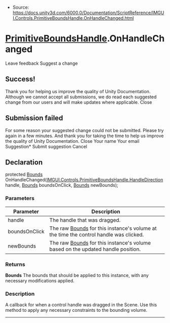 * Source: https://docs.unity3d.com/6000.0/Documentation/ScriptReference/IMGUI.Controls.PrimitiveBoundsHandle.OnHandleChanged.html

#  [PrimitiveBoundsHandle](https://docs.unity3d.com/6000.0/Documentation/ScriptReference/IMGUI.Controls.PrimitiveBoundsHandle.html).OnHandleChanged
Leave feedback
Suggest a change
## Success!
Thank you for helping us improve the quality of Unity Documentation. Although we cannot accept all submissions, we do read each suggested change from our users and will make updates where applicable.
Close
## Submission failed
For some reason your suggested change could not be submitted. Please <a>try again</a> in a few minutes. And thank you for taking the time to help us improve the quality of Unity Documentation.
Close
Your name Your email Suggestion* Submit suggestion
Cancel
## Declaration
protected [Bounds](https://docs.unity3d.com/6000.0/Documentation/ScriptReference/Bounds.html) OnHandleChanged([IMGUI.Controls.PrimitiveBoundsHandle.HandleDirection](https://docs.unity3d.com/6000.0/Documentation/ScriptReference/IMGUI.Controls.PrimitiveBoundsHandle.HandleDirection.html) handle, [Bounds](https://docs.unity3d.com/6000.0/Documentation/ScriptReference/Bounds.html) boundsOnClick, [Bounds](https://docs.unity3d.com/6000.0/Documentation/ScriptReference/Bounds.html) newBounds); 
### Parameters
Parameter | Description  
---|---  
handle | The handle that was dragged.  
boundsOnClick | The raw [Bounds](https://docs.unity3d.com/6000.0/Documentation/ScriptReference/Bounds.html) for this instance's volume at the time the control handle was clicked.  
newBounds | The raw [Bounds](https://docs.unity3d.com/6000.0/Documentation/ScriptReference/Bounds.html) for this instance's volume based on the updated handle position.  
### Returns
**Bounds** The bounds that should be applied to this instance, with any necessary modifications applied. 
### Description
A callback for when a control handle was dragged in the Scene.
Use this method to apply any necessary constraints to the bounding volume.
* * *
